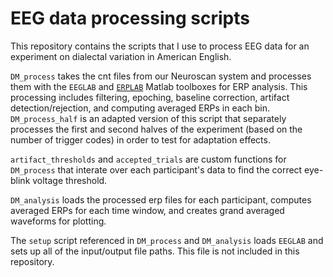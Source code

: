 # EEG data processing scripts

This repository contains the scripts that I use to process EEG data for an experiment on dialectal variation in American English. 

`DM_process` takes the cnt files from our Neuroscan system and processes them with the `EEGLAB` and [`ERPLAB`](https://github.com/lucklab/erplab) Matlab toolboxes for ERP analysis. This processing includes filtering, epoching, baseline correction, artifact detection/rejection, and computing averaged ERPs in each bin. `DM_process_half` is an adapted version of this script that separately processes the first and second halves of the experiment (based on the number of trigger codes) in order to test for adaptation effects.

`artifact_thresholds` and `accepted_trials` are custom functions for `DM_process` that interate over each participant's data to find the correct eye-blink voltage threshold.

`DM_analysis` loads the processed erp files for each participant, computes averaged ERPs for each time window, and creates grand averaged waveforms for plotting.

The `setup` script referenced in `DM_process` and `DM_analysis` loads `EEGLAB` and sets up all of the input/output file paths. This file is not included in this repository.
